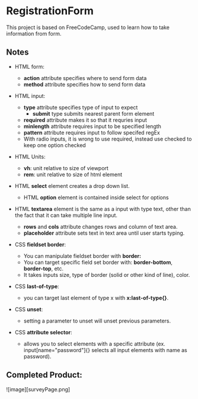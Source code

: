 # RegistrationForm
This project is based on FreeCodeCamp, used to learn how to take information from form. 

## Notes
- HTML form:
    - **action** attribute specifies where to send form data
    - **method** attribute specifies how to send form data

- HTML input: 
    - **type** attribute specifies type of input to expect
        - **submit** type submits nearest parent form element
    - **required** attribute makes it so that it requries input
    - **minlength** attribute requires input to be specified length
    - **pattern** attribute requires input to follow specifed regEx
    - With radio inputs, it is wrong to use required, instead use checked to keep one option checked 

- HTML Units: 
    - **vh**: unit relative to size of viewport
    - **rem**: unit relative to size of html element 

- HTML **select** element creates a drop down list. 
    - HTML **option** element is contained inside select for options 

- HTML **textarea** element is the same as a input with type text, other than the fact that it can take multiple line input. 
    - **rows** and **cols** attribute changes rows and column of text area.
    - **placeholder** attribute sets text in text area until user starts typing. 

- CSS **fieldset border**: 
    - You can manipulate fieldset border with **border:**
    - You can target specific field set border with: **border-bottom**, **border-top**, etc. 
    - It takes inputs size, type of border (solid or other kind of line), color. 

- CSS **last-of-type**: 
    - you can target last element of type x with **x:last-of-type{}**. 

- CSS **unset**:
    - setting a parameter to unset will unset previous parameters. 

- CSS **attribute selector**: 
    - allows you to select elements with a specific attribute (ex. input[name="password"]{} selects all input elements with name as password). 

## Completed Product: 
![image][surveyPage.png]
